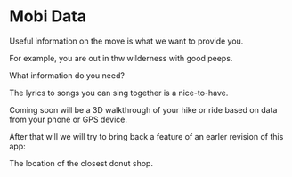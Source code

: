 # Mobi Data


Useful information on the move is what we want to provide you.


For example, you are out in thw wilderness with good peeps.

What information do you need?

The lyrics to songs you can sing together is a nice-to-have.

Coming soon will be a 3D walkthrough of your hike or ride based on data from your phone or GPS device.

After that will we will try to bring back a feature of an earler revision of this app:

The location of the closest donut shop.


<!--

* [FAQ]( index.html#faq.md )
* [Markdown Cheatsheet]( index.html#markdown-cheatsheet.md )
* [Notes]( index.html#notes.md )
* Source code: [github.com/mobi-data]( https://github.com/mobi-data/ )


-->